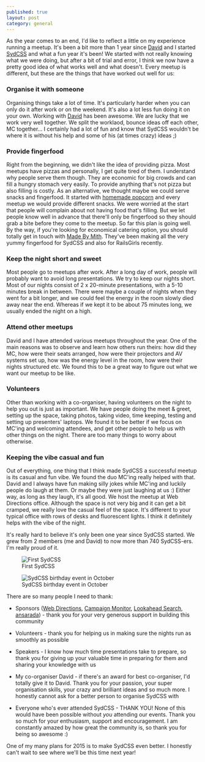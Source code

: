 ```yaml
---
published: true
layout: post
category: general
---
```


As the year comes to an end, I'd like to reflect a little on my experience running a meetup. It's been a bit more than 1 year since [David](http://twitter.com/dp_lewis) and I started [SydCSS](http://sydcss.com) and what a fun year it's been! We started with not really knowing what we were doing, but after a bit of trial and error, I think we now have a pretty good idea of what works well and what doesn't. Every meetup is different, but these are the things that have worked out well for us:

### Organise it with someone
Organising things take a lot of time. It's particularly harder when you can only do it after work or on the weekend. It's also a lot less fun doing it on your own. Working with [David](http://twitter.com/dp_lewis) has been awesome. We are lucky that we work very well together. We split the worklaod, bounce ideas off each other, MC together... I certainly had a lot of fun and know that SydCSS wouldn't be where it is without his help and some of his (at times crazy) ideas ;)

### Provide fingerfood
Right from the beginning, we didn't like the idea of providing pizza. Most meetups have pizzas and personally, I get quite tired of them. I understand why people serve them though. They are economic for big crowds and can fill a hungry stomach very easily. To provide anything that's not pizza but also filling is costly. As an alternative, we thought maybe we could serve snacks and fingerfood. It started with [homemade popcorn](http://fionachan.net/2013/10/first-sydcss.html) and every meetup we would provide different snacks. We were worried at the start that people will complain about not having food that's filling. But we let people know well in advance that there'll only be fingerfood so they should grab a bite before they come to the meetup. So far this plan is going well. By the way, if you're looking for economical catering option, you should totally get in touch with [Made By Mith](https://www.facebook.com/madebymith). They've been making all the very yummy fingerfood for SydCSS and also for RailsGirls recently.

### Keep the night short and sweet
Most people go to meetups after work. After a long day of work, people will probably want to avoid long presentations. We try to keep our nights short. Most of our nights consist of 2 x 20-minute presentations, with a 5-10 minutes break in between. There were maybe a couple of nights when they went for a bit longer, and we could feel the energy in the room slowly died away near the end. Whereas if we kept it to be about 75 minutes long, we usually ended the night on a high.

### Attend other meetups
David and I have attended various meetups throughout the year. One of the main reasons was to observe and learn how others run theirs: how did they MC, how were their seats arranged, how were their projectors and AV systems set up, how was the energy level in the room, how were their nights structured etc. We found this to be a great way to figure out what we want our meetup to be like.

### Volunteers
Other than working with a co-organiser, having volunteers on the night to help you out is just as important. We have people doing the meet & greet, setting up the space, taking photos, taking video, time keeping, testing and setting up presenters' laptops. We found it to be better if we focus on MC'ing and welcoming attendees, and get other people to help us with other things on the night. There are too many things to worry about otherwise.

### Keeping the vibe casual and fun
Out of everything, one thing that I think made SydCSS a successful meetup is its casual and fun vibe. We found the duo MC'ing really helped with that. David and I always have fun making silly jokes while MC'ing and luckily people do laugh at them. Or maybe they were just laughing at us :) Either way, as long as they laugh, it's all good. We host the meetup at Web Directions office. Although the space is not very big and it can get a bit cramped, we really love the casual feel of the space. It's different to your typical office with rows of desks and fluorescent lights. I think it definitely helps with the vibe of the night.

It's really hard to believe it's only been one year since SydCSS started. We grew from 2 members (me and David) to now more than 740 SydCSS-ers. I'm really proud of it. 

<figure class="txt-center">
    <img src="http://fionachan.net/assets/img/photos/sydcss04.jpg" alt="First SydCSS">
    <figcaption class="type-muted type-s">First SydCSS</figcaption>
</figure>

<figure class="txt-center">
    <img src="http://photos2.meetupstatic.com/photos/event/9/f/d/a/600_428920922.jpeg" alt="SydCSS birthday event in October">
    <figcaption class="type-muted type-s">SydCSS birthday event in October</figcaption>
</figure>

There are so many people I need to thank:

- Sponsors ([Web Directions](http://webdirections.org), [Campaign Monitor](http://campaignmonitor.com), [Lookahead Search](http://www.lookahead.com.au/), [ansarada](http://www.ansarada.com/)) - thank you for your very generous support in building this community

- Volunteers - thank you for helping us in making sure the nights run as smoothly as possible

- Speakers - I know how much time presentations take to prepare, so thank you for giving up your valuable time in preparing for them and sharing your knowledge with us

- My co-organiser David - if there's an award for best co-organiser, I'd totally give it to David. Thank you for your passion, your super organisation skills, your crazy and brilliant ideas and so much more. I honestly cannot ask for a better person to organise SydCSS with

- Everyone who's ever attended SydCSS - THANK YOU! None of this would have been possible without _you_ attending our events. Thank you so much for your enthusiasm, support and encouragement. I am constantly amazed by how great the community is, so thank you for being so awesome :)

One of my many plans for 2015 is to make SydCSS even better. I honestly can't wait to see where we'll be this time next year!
